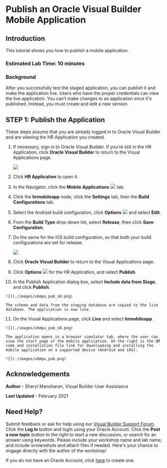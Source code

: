 # Publish an Oracle Visual Builder Mobile Application

## Introduction

This tutorial shows you how to publish a mobile application.

### Estimated Lab Time:  10 minutes

### Background

After you successfully test the staged application, you can publish it and make the application live. Users who have the proper credentials can view the live application. You can’t make changes to an application once it's published. Instead, you must create and edit a new version.

## **STEP 1**: Publish the Application

These steps assume that you are already logged in to Oracle Visual Builder and are viewing the HR Application you created.

1.  If necessary, sign in to Oracle Visual Builder. If you're still in the HR Application, click **Oracle Visual Builder** to return to the Visual Applications page.

    ![](./images/vbmca_homeicon.png)

2.  Click **HR Application** to open it.
3.  In the Navigator, click the **Mobile Applications** ![](images/vbmpu_mob_mob_icon.png) tab.
4.  Click the **hrmobileapp** node, click the **Settings** tab, then the **Build Configurations** tab.
5.  Select the Android build configuration, click **Options** ![](images/vbmpu_menu_icon.png) and select **Edit**.
6.  From the **Build Type** drop-down list, select **Release**, then click **Save Configuration**.
7.  Do the same for the iOS build configuration, so that both your build configurations are set for release.

    ![](./images/vbmpu_pub_s3.png)

8.  Click **Oracle Visual Builder** to return to the Visual Applications page.
9.  Click **Options** ![](./images/vbmpu_menu_icon.png) for the HR Application, and select **Publish**.
10.  In the Publish Application dialog box, select **Include data from Stage**, and click **Publish**.

    ![](./images/vbmpu_pub_s8.png)

    The schema and data from the staging database are copied to the live database. The application is now live.

11.  On the Visual Applications page, click **Live** and select **hrmobileapp**.

    ![](./images/vbmpu_pub_s9.png)

    The application opens in a browser simulator tab, where the user can view the start page of the mobile application. On the right is the QR code and installation file link for downloading and installing the mobile application on a supported device (Android and iOS).

    ![](./images/vbmpu_pub.png)

## Acknowledgements
**Author** - Sheryl Manoharan, Visual Builder User Assistance

**Last Updated** - February 2021

## Need Help?
Submit feedback or ask for help using our [Visual Builder Support Forum](https://cloudcustomerconnect.oracle.com/resources/e610f4723c/summary). Click the **Log In** button and login using your Oracle Account. Click the **Post a new topic** button to the right to start a new discussion, or search for an answer using keywords.  Please include your workshop name and lab name, and include screenshots and attach files if needed.  Here's your chance to engage directly with the author of the workshop!

If you do not have an Oracle Account, click [here](https://profile.oracle.com/myprofile/account/create-account.jspx) to create one.
